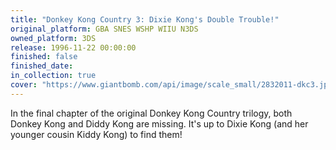 ```yaml
---
title: "Donkey Kong Country 3: Dixie Kong's Double Trouble!"
original_platform: GBA SNES WSHP WIIU N3DS
owned_platform: 3DS
release: 1996-11-22 00:00:00
finished: false
finished_date: 
in_collection: true
cover: "https://www.giantbomb.com/api/image/scale_small/2832011-dkc3.jpg"
---
```


In the final chapter of the original Donkey Kong Country trilogy, both Donkey Kong and Diddy Kong are missing. It's up to Dixie Kong (and her younger cousin Kiddy Kong) to find them!
